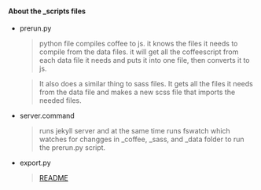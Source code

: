 #### About the \_scripts files

- prerun.py
  > python file compiles coffee to js. it knows the files it needs to compile from the data files. it will get all the coffeescript from each data file it needs and puts it into one file, then converts it to js.

  > It also does a similar thing to sass files. It gets all the files it needs from the data file and makes a new scss file that imports the needed files.

- server.command
  > runs jekyll server and at the same time runs fswatch which watches for changges in \_coffee, \_sass, and \_data folder to run the prerun.py script.

- export.py
  >[README](https://github.com/josuerojasrojas/export-jekyll)
